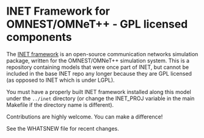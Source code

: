 INET Framework for OMNEST/OMNeT++ - GPL licensed components
===========================================================

The [INET framework](https://inet.omnetpp.org) is an open-source communication networks
simulation package, written for the OMNEST/OMNeT++ simulation system. This is a repository
containing models that were once part of INET, but cannot be included in the base INET
repo any longer because they are GPL licensed (as opposed to INET which is under LGPL).

You must have a properly built INET framework installed along this model under the `../inet`
directory (or change the INET_PROJ variable in the main Makefile if the directory name is different).

Contributions are highly welcome. You can make a difference!

See the WHATSNEW file for recent changes.
